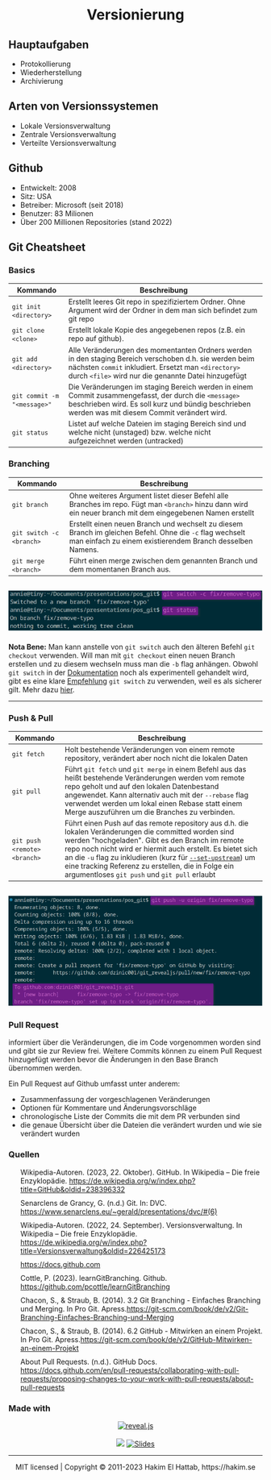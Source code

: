 <h1 align="center">Versionierung</h1>

## Hauptaufgaben

- Protokollierung
- Wiederherstellung
- Archivierung

## Arten von Versionssystemen

- Lokale Versionsverwaltung
- Zentrale Versionsverwaltung
- Verteilte Versionsverwaltung

## Github

- Entwickelt: 2008
- Sitz: USA
- Betreiber: Microsoft (seit 2018)
- Benutzer: 83 Milionen
- Über 200 Millionen Repositories (stand 2022)

## Git Cheatsheet

### Basics

| Kommando                    | Beschreibung                                                                                                                                                                                                            |
| --------------------------- | ----------------------------------------------------------------------------------------------------------------------------------------------------------------------------------------------------------------------- |
| `git init <directory>`      | Erstellt leeres Git repo in spezifiziertem Ordner. Ohne Argument wird der Ordner in dem man sich befindet zum git repo                                                                                                  |
| `git clone <clone>`         | Erstellt lokale Kopie des angegebenen repos (z.B. ein repo auf github).                                                                                                                                                 |
| `git add <directory>`       | Alle Veränderungen des momentanten Ordners werden in den staging Bereich verschoben d.h. sie werden beim nächsten `commit` inkludiert. Ersetzt man `<directory>` durch `<file>` wird nur die genannte Datei hinzugefügt |
| `git commit -m "<message>"` | Die Veränderungen im staging Bereich werden in einem Commit zusammengefasst, der durch die `<message>` beschrieben wird. Es soll kurz und bündig beschrieben werden was mit diesem Commit verändert wird.               |
| `git status`                | Listet auf welche Dateien im staging Bereich sind und welche nicht (unstaged) bzw. welche nicht aufgezeichnet werden (untracked)                                                                                        |

### Branching

| Kommando                 | Beschreibung                                                                                                                                                          |
| ------------------------ | --------------------------------------------------------------------------------------------------------------------------------------------------------------------- |
| `git branch`             | Ohne weiteres Argument listet dieser Befehl alle Branches im repo. Fügt man `<branch>` hinzu dann wird ein neuer branch mit dem eingegebenen Namen erstellt           |
| `git switch -c <branch>` | Erstellt einen neuen Branch und wechselt zu diesem Branch im gleichen Befehl. Ohne die `-c` flag wechselt man einfach zu einem existierendem Branch desselben Namens. |
| `git merge <branch>`     | Führt einen merge zwischen dem genannten Branch und dem momentanen Branch aus.                                                                                        |

## <img src="git-switch-status.png">

**Nota Bene:** Man kann anstelle von `git switch` auch den älteren Befehl `git checkout` verwenden. Will man mit `git checkout` einen neuen Branch erstellen und zu diesem wechseln muss man die `-b` flag anhängen. Obwohl `git switch` in der [Dokumentation](https://git-scm.com/docs/git-switch#_description) noch als experimentell gehandelt wird, gibt es eine klare [Empfehlung](https://medium.com/@umar.bwn/git-switch-vs-checkout-understanding-the-differences-and-best-practices-f421c232379c) `git switch` zu verwenden, weil es als sicherer gilt. Mehr dazu [hier](https://medium.com/@umar.bwn/git-switch-vs-checkout-understanding-the-differences-and-best-practices-f421c232379c).

---

### Push & Pull

| Kommando                     | Beschreibung                                                                                                                                                                                                                                                                                                                                                                                                                                                                 |
| ---------------------------- | ---------------------------------------------------------------------------------------------------------------------------------------------------------------------------------------------------------------------------------------------------------------------------------------------------------------------------------------------------------------------------------------------------------------------------------------------------------------------------- |
| `git fetch`                  | Holt bestehende Veränderungen von einem remote repository, verändert aber noch nicht die lokalen Daten                                                                                                                                                                                                                                                                                                                                                                       |
| `git pull`                   | Führt `git fetch` und `git merge` in einem Befehl aus das heißt bestehende Veränderungen werden vom remote repo geholt und auf den lokalen Datenbestand angewendet. Kann alternativ auch mit der `--rebase` flag verwendet werden um lokal einen Rebase statt einem Merge auszuführen um die Branches zu verbinden.                                                                                                                                                          |
| `git push <remote> <branch>` | Führt einen Push auf das remote repository aus d.h. die lokalen Veränderungen die committed worden sind werden "hochgeladen". Gibt es den Branch im remote repo noch nicht wird er hiermit auch erstellt. Es bietet sich an die `-u` flag zu inkludieren (kurz für [`--set-upstream`](https://git-scm.com/docs/git-push#Documentation/git-push.txt---set-upstream)) um eine tracking Referenz zu erstellen, die in Folge ein argumentloses `git push` und `git pull` erlaubt |

## <img src="set-upstream.png">

### Pull Request

informiert über die Veränderungen, die im Code vorgenommen worden sind und gibt sie zur Review frei. Weitere Commits können zu einem Pull Request hinzugefügt werden bevor die Änderungen in den Base Branch übernommen werden.

Ein Pull Request auf Github umfasst unter anderem:

- Zusammenfassung der vorgeschlagenen Veränderungen
- Optionen für Kommentare und Änderungsvorschläge
- chronologische Liste der Commits die mit dem PR verbunden sind
- die genaue Übersicht über die Dateien die verändert wurden und wie sie verändert wurden

### Quellen

<section>
            <ul
              style="
                list-style: none;
                display: flex;
                flex-direction: column;
                gap: 10px;
              "
            >
              <li>
                Wikipedia-Autoren. (2023, 22. Oktober). GitHub. In Wikipedia –
                Die freie Enzyklopädie.
                <a
                  href="https://de.wikipedia.org/w/index.php?title=GitHub&oldid=238396332"
                  >https://de.wikipedia.org/w/index.php?title=GitHub&oldid=238396332</a
                >
              </li>
              <li>
                Senarclens de Grancy, G. (n.d.) Git. In: DVC.
                <a
                  href="https://www.senarclens.eu/~gerald/presentations/dvc/#(6)"
                  >https://www.senarclens.eu/~gerald/presentations/dvc/#(6)</a
                >
              </li>
              <li>
                Wikipedia-Autoren. (2022, 24. September). Versionsverwaltung. In
                Wikipedia – Die freie Enzyklopädie.
                <a
                  href="https://de.wikipedia.org/w/index.php?title=Versionsverwaltung&oldid=226425173"
                  >https://de.wikipedia.org/w/index.php?title=Versionsverwaltung&oldid=226425173</a
                >
              </li>
              <li>
                <a href="https://docs.github.com">https://docs.github.com</a>
              </li>
              <li>
                Cottle, P. (2023). learnGitBranching. Github.
                <a href="https://github.com/pcottle/learnGitBranching"
                  >https://github.com/pcottle/learnGitBranching</a
                >
              </li>
              <li>
                Chacon, S., & Straub, B. (2014). 3.2 Git Branching - Einfaches
                Branching und Merging. In Pro Git. Apress.<a
                  href="https://git-scm.com/book/de/v2/Git-Branching-Einfaches-Branching-und-Merging"
                  >https://git-scm.com/book/de/v2/Git-Branching-Einfaches-Branching-und-Merging</a
                >
              </li>
              <li>
                Chacon, S., & Straub, B. (2014). 6.2 GitHub - Mitwirken an einem
                Projekt. In Pro Git. Apress.<a
                  href="https://git-scm.com/book/de/v2/GitHub-Mitwirken-an-einem-Projekt"
                  >https://git-scm.com/book/de/v2/GitHub-Mitwirken-an-einem-Projekt</a
                >
              </li>
              <li>
                About Pull Requests. (n.d.). GitHub Docs.
                <a
                  href="https://docs.github.com/en/pull-requests/collaborating-with-pull-requests/proposing-changes-to-your-work-with-pull-requests/about-pull-requests"
                  >https://docs.github.com/en/pull-requests/collaborating-with-pull-requests/proposing-changes-to-your-work-with-pull-requests/about-pull-requests</a
                >
              </li>
            </ul>

### Made with

<p align="center">
  <a href="https://revealjs.com">
  <img src="https://hakim-static.s3.amazonaws.com/reveal-js/logo/v1/reveal-black-text-sticker.png" alt="reveal.js" width="500">
  </a>
  <br><br>
  <a href="https://github.com/hakimel/reveal.js/actions"><img src="https://github.com/hakimel/reveal.js/workflows/tests/badge.svg"></a>
  <a href="https://slides.com/"><img src="https://s3.amazonaws.com/static.slid.es/images/slides-github-banner-320x40.png?1" alt="Slides" width="160" height="20"></a>
</p>

---

<div align="center">
  MIT licensed | Copyright © 2011-2023 Hakim El Hattab, https://hakim.se
</div>
